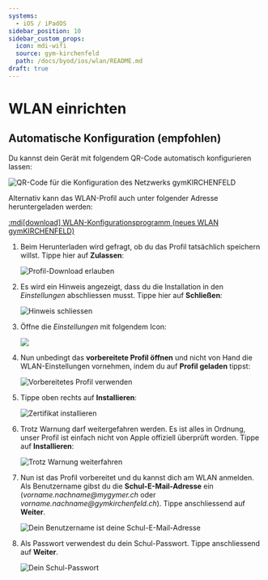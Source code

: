 ```yaml
---
systems:
  - iOS / iPadOS
sidebar_position: 10
sidebar_custom_props:
  icon: mdi-wifi
  source: gym-kirchenfeld
  path: /docs/byod/ios/wlan/README.md
draft: true
---
```


# WLAN einrichten



## Automatische Konfiguration (empfohlen)

Du kannst dein Gerät mit folgendem QR-Code automatisch konfigurieren lassen:

![QR-Code für die Konfiguration des Netzwerks gymKIRCHENFELD](./qr-code-enterprise-wifi.svg)

Alternativ kann das WLAN-Profil auch unter folgender Adresse heruntergeladen werden:

[:mdi[download] WLAN-Konfigurationsprogramm (neues WLAN gymKIRCHENFELD)][1]

[1]: https://enterprise-wifi.net/?idp=572&profile=332

1. Beim Herunterladen wird gefragt, ob du das Profil tatsächlich speichern willst. Tippe hier auf __Zulassen__:

   ![Profil-Download erlauben](./wlan-1.png)

2. Es wird ein Hinweis angezeigt, dass du die Installation in den _Einstellungen_ abschliessen musst. Tippe hier auf __Schließen__:

   ![Hinweis schliessen](./wlan-2.png)

3. Öffne die _Einstellungen_ mit folgendem Icon:

   ![](./icon-settings.png)

4. Nun unbedingt das **vorbereitete Profil öffnen** und nicht von Hand die WLAN-Einstellungen vornehmen, indem du auf __Profil geladen__ tippst:

   ![Vorbereitetes Profil verwenden](./wlan-3.png)

5. Tippe oben rechts auf __Installieren__:

   ![Zertifikat installieren](./wlan-4.png)

6. Trotz Warnung darf weitergefahren werden. Es ist alles in Ordnung, unser Profil ist einfach nicht von Apple offiziell überprüft worden. Tippe auf __Installieren__:

   ![Trotz Warnung weiterfahren](./wlan-5.png)

7. Nun ist das Profil vorbereitet und du kannst dich am WLAN anmelden. Als Benutzername gibst du die **Schul-E-Mail-Adresse** ein (_vorname.nachname@mygymer.ch_ oder _vorname.nachname@gymkirchenfeld.ch_). Tippe anschliessend auf __Weiter__.

   ![Dein Benutzername ist deine Schul-E-Mail-Adresse](./wlan-7.png)

9. Als Passwort verwendest du dein Schul-Passwort. Tippe anschliessend auf __Weiter__.

   ![Dein Schul-Passwort](./wlan-8.png)
